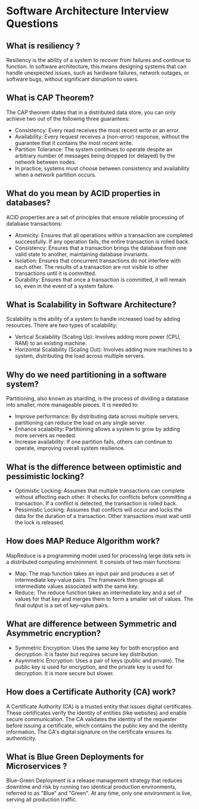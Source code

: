 # Software Architecture Interview Questions

## What is resiliency ?

Resiliency is the ability of a system to recover from failures and continue to function. In software architecture, this
means designing systems that can handle unexpected issues, such as hardware failures, network outages, or software bugs,
without significant disruption to users.

## What is CAP Theorem?

The CAP theorem states that in a distributed data store, you can only achieve two out of the following three guarantees:

- Consistency: Every read receives the most recent write or an error.
- Availability: Every request receives a (non-error) response, without the guarantee that it contains the most recent
  write.
- Partition Tolerance: The system continues to operate despite an arbitrary number of messages being dropped (or
  delayed) by the network between nodes.
- In practice, systems must choose between consistency and availability when a network partition occurs.

## What do you mean by ACID properties in databases?

ACID properties are a set of principles that ensure reliable processing of database transactions:

- Atomicity: Ensures that all operations within a transaction are completed successfully. If any operation fails, the
  entire transaction is rolled back.
- Consistency: Ensures that a transaction brings the database from one valid state to another, maintaining database
  invariants.
- Isolation: Ensures that concurrent transactions do not interfere with each other. The results of a transaction are not
  visible to other transactions until it is committed.
- Durability: Ensures that once a transaction is committed, it will remain so, even in the event of a system failure.

## What is Scalability in Software Architecture?

Scalability is the ability of a system to handle increased load by adding resources. There are two types of scalability:

- Vertical Scalability (Scaling Up): Involves adding more power (CPU, RAM) to an existing machine.
- Horizontal Scalability (Scaling Out): Involves adding more machines to a system, distributing the load across multiple
  servers.

## Why do we need partitioning in a software system?

Partitioning, also known as sharding, is the process of dividing a database into smaller, more manageable pieces. It is
needed to:

- Improve performance: By distributing data across multiple servers, partitioning can reduce the load on any single
  server.
- Enhance scalability: Partitioning allows a system to grow by adding more servers as needed.
- Increase availability: If one partition fails, others can continue to operate, improving overall system resilience.

## What is the difference between optimistic and pessimistic locking?

- Optimistic Locking: Assumes that multiple transactions can complete without affecting each other. It checks for
  conflicts before committing a transaction. If a conflict is detected, the transaction is rolled back.
- Pessimistic Locking: Assumes that conflicts will occur and locks the data for the duration of a transaction. Other
  transactions must wait until the lock is released.

## How does MAP Reduce Algorithm work?

MapReduce is a programming model used for processing large data sets in a distributed computing environment. It consists
of two main functions:

- Map: The map function takes an input pair and produces a set of intermediate key-value pairs. The framework then
  groups all intermediate values associated with the same key.
- Reduce: The reduce function takes an intermediate key and a set of values for that key and merges them to form a
  smaller set of values. The final output is a set of key-value pairs.

## What are difference between Symmetric and Asymmetric encryption?

- Symmetric Encryption: Uses the same key for both encryption and decryption. It is faster but requires secure key
  distribution.
- Asymmetric Encryption: Uses a pair of keys (public and private). The public key is used for encryption, and the
  private key is used for
  decryption. It is more secure but slower.

## How does a Certificate Authority (CA) work?

A Certificate Authority (CA) is a trusted entity that issues digital certificates. These certificates verify the
identity of entities (like websites) and enable secure communication. The CA validates the identity of the requester
before issuing a certificate, which contains the public key and the identity information. The CA's digital signature on
the certificate ensures its authenticity.

## What is Blue Green Deployments for Microservices ?
Blue-Green Deployment is a release management strategy that reduces downtime and risk by running two identical
production environments, referred to as "Blue" and "Green". At any time, only one environment is live, serving 
all production traffic.
